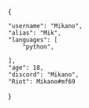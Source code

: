 {

    "username": "Mikano",
    "alias": "Mik",
    "languages": [
        "python",
        
    ],
    "age": 18,
    "discord": "Mikano",
    "Riot": Mikano#mf69

}
